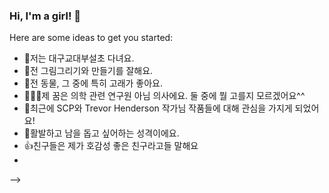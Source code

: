### Hi, I'm a girl! 👋

Here are some ideas to get you started:

-  🎒저는 대구교대부설초 다녀요.
-  🎨전 그림그리기와 만들기를 잘해요.
-  🐳전 동물, 그 중에 특히 고래가 좋아요.
-  👩🏻‍⚕제 꿈은 의학 관련 연구원 아님 의사에요. 둘 중에 뭘 고를지 모르겠어요^^
-  👾최근에 SCP와 Trevor Henderson 작가님 작품들에 대해 관심을 가지게 되었어요!
-  👧활발하고 남을 돕고 싶어하는 성격이에요.
-  👍️친구들은 제가 호감성 좋은 친구라고들 말해요
-  
-->
